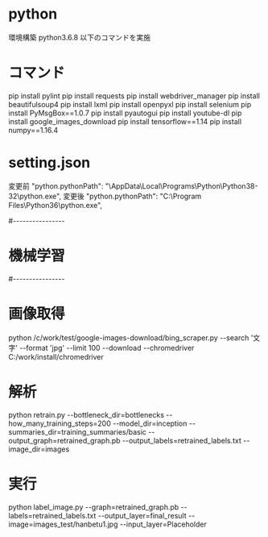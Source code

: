 # python
環境構築 python3.6.8
以下のコマンドを実施

# コマンド
pip install pylint
pip install requests
pip install webdriver_manager
pip install beautifulsoup4
pip install lxml
pip install openpyxl
pip install selenium
pip install PyMsgBox==1.0.7
pip install pyautogui
pip install youtube-dl
pip install google_images_download
pip install tensorflow==1.14
pip install numpy==1.16.4

# setting.json
変更前
"python.pythonPath": "\AppData\\Local\\Programs\\Python\\Python38-32\\python.exe",
変更後
"python.pythonPath": "C:\\Program Files\Python36\\python.exe",

#----------------
# 機械学習
#----------------
# 画像取得
python /c/work/test/google-images-download/bing_scraper.py --search '文字' --format 'jpg' --limit 100 --download --chromedriver C:/work/install/chromedriver

# 解析
python retrain.py --bottleneck_dir=bottlenecks --how_many_training_steps=200 --model_dir=inception --summaries_dir=training_summaries/basic --output_graph=retrained_graph.pb --output_labels=retrained_labels.txt --image_dir=images

# 実行
python label_image.py --graph=retrained_graph.pb --labels=retrained_labels.txt --output_layer=final_result --image=images_test/hanbetu1.jpg --input_layer=Placeholder

